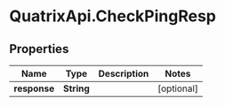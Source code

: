 # QuatrixApi.CheckPingResp

## Properties
Name | Type | Description | Notes
------------ | ------------- | ------------- | -------------
**response** | **String** |  | [optional] 


